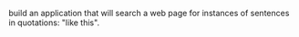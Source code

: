 build an application that will search a web page for instances of sentences in quotations: "like this".

